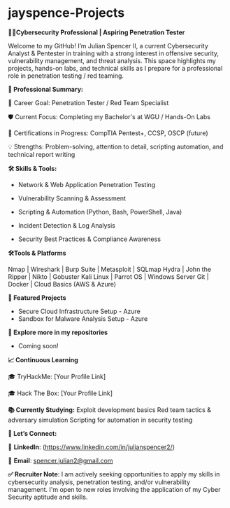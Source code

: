 # jayspence-Projects
**👨‍💻Cybersecurity Professional | Aspiring Penetration Tester**

Welcome to my GitHub! I’m Julian Spencer II, a current Cybersecurity Analyst & Pentester in training with a strong interest in offensive security, vulnerability management, and threat analysis.
This space highlights my projects, hands-on labs, and technical skills as I prepare for a professional role in penetration testing / red teaming.

**📌 Professional Summary:**

🎯 Career Goal: Penetration Tester / Red Team Specialist

🛡️ Current Focus: Completing my Bachelor's at WGU / Hands-On Labs

📜 Certifications in Progress: CompTIA Pentest+, CCSP, OSCP (future)

💡 Strengths: Problem-solving, attention to detail, scripting automation, and technical report writing

**🛠️ Skills & Tools:**

- Network & Web Application Penetration Testing

- Vulnerability Scanning & Assessment

- Scripting & Automation (Python, Bash, PowerShell, Java)

- Incident Detection & Log Analysis

- Security Best Practices & Compliance Awareness


**🛠️Tools & Platforms**

Nmap | Wireshark | Burp Suite | Metasploit | SQLmap
Hydra | John the Ripper | Nikto | Gobuster
Kali Linux | Parrot OS | Windows Server
Git | Docker | Cloud Basics (AWS & Azure)

**📂 Featured Projects**

- Secure Cloud Infrastructure Setup - Azure
- Sandbox for Malware Analysis Setup - Azure

**📌 Explore more in my repositories**
- Coming soon!

**📈 Continuous Learning**

🎓 TryHackMe: [Your Profile Link]

🎓 Hack The Box: [Your Profile Link]

**📚 Currently Studying:**
Exploit development basics
Red team tactics & adversary simulation
Scripting for automation in security testing

**🤝 Let’s Connect:**

💼 **LinkedIn**: (https://www.linkedin.com/in/julianspencer2/)

📧 **Email**: spencer.julian2@gmail.com

**✅ Recruiter Note**: I am actively seeking opportunities to apply my skills in cybersecurity analysis, penetration testing, and/or vulnerability management. I'm open to new roles involving the application of my Cyber Security aptitude and skills.
